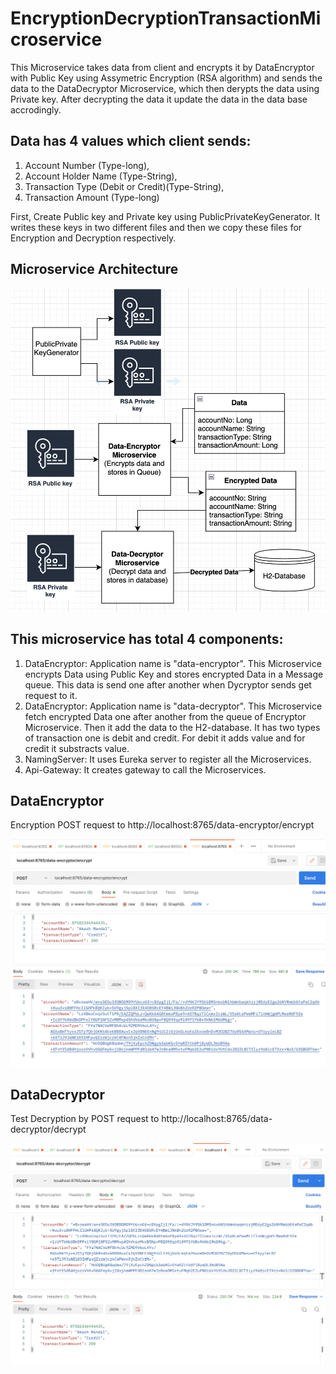 # EncryptionDecryptionTransactionMicroservice
This Microservice takes data from client and encrypts it by DataEncryptor with Public Key using Assymetric Encryption (RSA algorithm) and sends the data to the DataDecryptor Microservice, which then derypts the data using Private key. After decrypting the data it update the data in the data base accrodingly. 

## Data has 4 values which client sends:
1. Account Number (Type-long),
2. Account Holder Name (Type-String),
3. Transaction Type (Debit or Credit)(Type-String),
4. Transaction Amount (Type-long)

First, Create Public key and Private key using PublicPrivateKeyGenerator. It writes these keys in two different files and then we copy these files for Encryption and Decryption respectively.

## Microservice Architecture
![alt text](https://github.com/akashmandal099/EncryptionDecryptionTransactionMicroservice/blob/main/Documents/EncryptionDecryptionArchitecture.png)

## This microservice has total 4 components:
1. DataEncryptor: Application name is "data-encryptor". This Microservice encrypts Data using Public Key and stores encrypted Data in a Message queue. This data is send one after another when Dycryptor sends get request to it.
2. DataEncryptor: Application name is "data-decryptor". This Microservice fetch encrypted Data one after another from the queue of Encryptor Microservice. Then it add the data to the H2-database. It has two types of transaction one is debit and credit. For debit it adds value and for credit it substracts value.
3. NamingServer: It uses Eureka server to register all the Microservices.
4. Api-Gateway: It creates gateway to call the Microservices.

## DataEncryptor
Encryption POST request to http://localhost:8765/data-encryptor/encrypt

![alt text](https://github.com/akashmandal099/EncryptionDecryptionTransactionMicroservice/blob/main/Documents/EncryptPostman.png)

## DataDecryptor
Test Decryption by POST request to http://localhost:8765/data-decryptor/decrypt

![alt text](https://github.com/akashmandal099/EncryptionDecryptionTransactionMicroservice/blob/main/Documents/DecryptionPostman.png)
